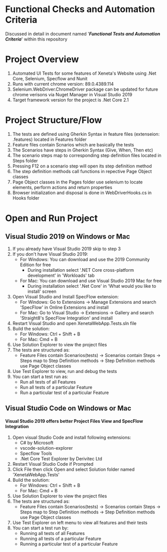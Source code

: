 # Functional Checks and Automation Criteria
Discussed in detail in document named '**_Functional Tests and Automation Criteria_**' within this repository

# Project Overview
1. Automated UI Tests for some features of Xeneta's Website using .Net Core, Selenium, Specflow and Nunit
2. Runs with current chrome version: 89.0.4389.114 
3. Selenium.WebDriver.ChromeDriver package can be updated for future chrome verisons via Nuget Manager in Visual Studio 2019
4. Target framework version for the project is .Net Core 2.1

# Project Structure/Flow
1. The tests are defined using Gherkin Syntax in feature files (extenseion: .features) located in Features folder
2. Feature files contain Scnarios which are basically the tests
3. The Scenarios have steps in Gherkin Syntax (Give, When, Then etc)
4. The scenario steps map to corresponding step definition files located in Steps folder
5. Pressing F12 on a scenario step will open its step definition method
6. The step definition methods call functions in repective Page Object classes
7. Page Object classes in the Pages folder use selenium to locate elements, perform actions and return properties
8. Browser initialization and disposal is done in WebDriverHooks.cs in Hooks folder

# Open and Run Project
## Visual Studio 2019 on Windows or Mac
1. If you already have Visual Studio 2019 skip to step 3
2. If you don't have Visual Studio 2019:
    * For Windows: You can download and use the 2019 Community Edition for free
      * During installation select '.NET Core cross-platform development' in 'Workloads' tab
    * For Mac: You can download and use Visual Studio 2019 Mac for free
      * During installation select '.Net Core' in 'What would you like to install' screen
3. Open Visual Studio and Install SpecFlow extension:
    * For Windows: Go to Extensions -> Manage Extensions and search 'SpecFlow' in Online Extensions and install
    * For Mac: Go to Visual Studio -> Extensions -> Gallery and search 'Straight8's SpecFlow Integration' and install
4. Restart Visual Studio and open XenetaWebApp.Tests.sln file
5. Build the solution:
    * For Windows: Ctrl + Shift + B
    * For Mac: Cmd + B
6. Use Solution Explorer to view the project files
7. The tests are structured as:
    * Feature Files contain Scenarios(tests) -> Scenarios contain Steps -> Steps map to Step Definition methods -> Step Definition methods use Page Object classes
8. Use Test Explorer to view, run and debug the tests
9. You can start a test run as:
    * Run all tests of all Features
    * Run all tests of a particular Feature
    * Run a particular test of a particular Feature

## Visual Studio Code on Windows or Mac
#### Visual Studio 2019 offers better Project Files View and SpecFlow Integration
1. Open visual Studio Code and install following extensions:
    * C# by Microsoft
    * vscode-solution-explorer
    * Specflow Tools
    * .Net Core Test Explorer by Derivitec Ltd
2. Restart Visual Studio Code if Prompted
3. Click File then click Open and select Solution folder named 'XenetaWebApp.Tests'
4. Build the solution:
    * For Windows: Ctrl + Shift + B
    * For Mac: Cmd + B
5. Use Solution Explorer to view the project files
6. The tests are structured as:
    * Feature Files contain Scenarios(tests) -> Scenarios contain Steps -> Steps map to Step Definition methods -> Step Definition methods use Page Object classes
7. Use Test Explorer on left menu to view all features and their tests
8. You can start a test run by:
    * Running all tests of all Features
    * Running all tests of a particular Feature
    * Running a particular test of a particular Feature
